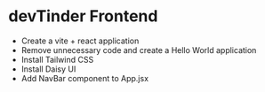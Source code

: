 # devTinder Frontend

- Create a vite + react application
- Remove unnecessary code and create a Hello World application
- Install Tailwind CSS
- Install Daisy UI 
- Add NavBar component to App.jsx


